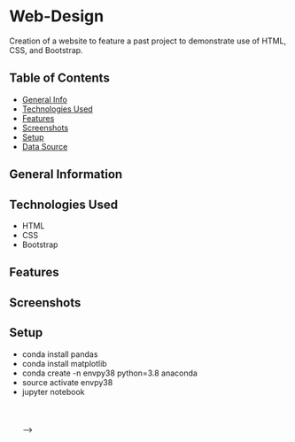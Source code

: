 # Web-Design
Creation of a website to feature a past project to demonstrate use of HTML, CSS, and Bootstrap.

## Table of Contents
* [General Info](#general-information)
* [Technologies Used](#technologies-used)
* [Features](#features)
* [Screenshots](#screenshots)
* [Setup](#setup)
* [Data Source](#data-source)


## General Information
<!-- - This project analyzes preciptation and temperature data from Hawaii. 
- Using the API created, you can enter any date or range of dates to retreive the minimum temperature, average temperature, and maximum temperature in Hawaii during that time based on historical weather data. 
 -->
## Technologies Used
- HTML
- CSS
- Bootstrap
  
## Features
<!-- Notebooks: -->
<!-- - climate.ipynb -  Using SQLAlchemy ORM, queries are made from a SQLite file with Hawaii climate data.
- temp_analysis_1.ipynb - Further exploration and visualization of climate analysis with specific timeframes. 
- temp_analysis_2.ipynb - Further exploration and visualization of climate analysis with specific timeframes. 
- app.py - Climate data API created using Flask.
 -->

## Screenshots
<!-- ![waiheetempgraph](https://user-images.githubusercontent.com/93561950/168341807-724fc785-1d30-416d-af17-1e3befbc2cd9.png)

The Waihee Station is the most active station in the dataset, temperatures visualized above. 
  
![precipitationgraph](https://user-images.githubusercontent.com/93561950/168342028-9de65067-fcc9-44ec-8568-5a498e9a1f36.png)

Precipitation charted over a one year period from August 2016 to August 2017. August-September reveals the highest precipitation. 
 -->
## Setup
<!-- Code was tested using Python 3.8.  The environment also needs pandas and matplotlib. -->
<!-- 
The environment was setup as follows:

  <!-- Unordered List (bullet pointed) -->
  <ul>
    <li>conda install pandas</li>
    <li>conda install matplotlib</li>
    <li>conda create -n envpy38 python=3.8 anaconda</li>
    <li>source activate envpy38</li>
    <li>jupyter notebook</li>
  <br>
<br></br> -->
<!-- ## Data Source -->
<!-- 
Data found in resources/hawaii-measurements.csv and resources/hawaii-stations.csv. -->
